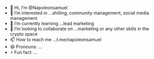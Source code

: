 - 👋 Hi, I’m @Napoleonsamuel
- 👀 I’m interested in ...shilling, community management, social media management 
- 🌱 I’m currently learning ...lead marketing 
- 💞️ I’m looking to collaborate on ...marketing or any other skills in the crypto space
- 📫 How to reach me ...t.me/napoleonsamuel
- 😄 Pronouns: ...
- ⚡ Fun fact: ...

<!---
Napoleonsamuel/Napoleonsamuel is a ✨ special ✨ repository because its `README.md` (this file) appears on your GitHub profile.
You can click the Preview link to take a look at your changes.
--->
